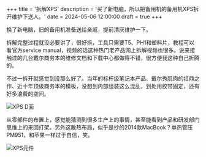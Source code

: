 +++
title = '拆解XPS'
description = '买了新电脑，所以把备用机的备用机XPS拆开维护下送人。'
date = 2024-05-06 12:00:00
draft = true
+++
 <!--more-->

换了新电脑，旧的备用机准备送给亲戚，提前清灰维护一下。

拆解完整过程就没必要讲了，很好拆，工具只需要T5、PH1和塑料片，教程可以看官方service manual，视频的话这种热门老产品网上拆解视频也很多。说来接触过的几台戴尔商务本的维修文档和下载中心都做得不错，很方便我这种自己折腾的。

不过一拆开就感觉到没那么好了。当年的标杆级笔记本产品、戴尔秀肌肉的扛鼎之作、近十年顶级商务本的模板，没想到内部组装这么混乱，到处用胶带固定，还有好多浪费的空间。

![XPS D面](/img/XPS%20D面开盖.jpg)

从零部件的布置上，感觉能猜测到很多生产上的事情，甚至能看到产品和研发部门思维上的来回打架。另外这散热布局，似乎是抄的2014款MacBook？单热管压PM951，和苹果一样过于自信，笑。

![XPS元件](/img/XPS元件.jpg)


